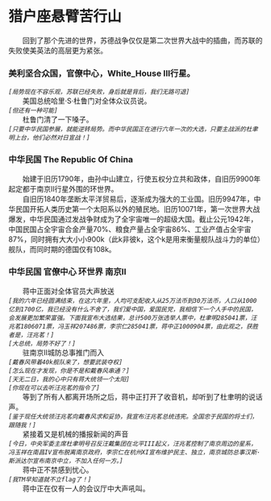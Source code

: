 # 猎户座悬臂苦行山
&emsp;&emsp;回到了那个先进的世界，苏德战争仅仅是第二次世界大战中的插曲，而苏联的失败使美英法的高层更为紧张。  
### 美利坚合众国，官僚中心，White_House III行星。
*```[局势现在不容乐观，苏联已经失败，身后就是背后，我们无路可退]```*  
&emsp;&emsp;美国总统哈里·S·杜鲁门对全体众议员说。  
*```[但还有一种可能]```*  
&emsp;&emsp;杜鲁门清了一下嗓子。  
*```[只要中华民国参展，就能逆转局势。而中华民国正在进行六年一次的大选，只要主战派的杜聿明上台，他们必然对日宣战！]```*  
### 中华民国 The Republic Of China  
&emsp;&emsp;始建于旧历1790年，由孙中山建立，行使五权分立共和政体，自旧历9900年起定都于南京II行星外围的环世界。  
&emsp;&emsp;自旧历1840年垄断太平洋贸易后，逐渐成为强大的工业国。旧历9947年，中华民国开拓人类历史第一个太阳系以外的殖民地。旧历10071年，第一次世界大战爆发，中华民国通过发战争财成为了全宇宙唯一的超级大国。截止公元1942年，中国民国占全宇宙合金产量70%、粮食产量占全宇宙86%、工业产值占全宇宙87%，同时拥有大大小小900k（此k非彼k，这个k是用来衡量舰队战斗力的单位）舰队，而同时期的德国仅有108k。  
### 中华民国 官僚中心 环世界 南京II  
&emsp;&emsp;蒋中正面对全体官员大声放送  
*```[我的六年已经圆满结束，在这六年里，人均可支配收入从25万法币到30万法币，人口从1000亿到1700亿，我已经没有什么不舍了，我们爱中国，爱国民党，我相信下一个人手中的民国，会发展更加繁荣富强。下面我宣布大选结果，总计500万张选举人票中，杜聿明285041票，汪兆茗1806071票，冯玉祥207486票，李宗仁285041票，蒋中正1000904票，由此观之，获胜者是，汪兆茗！]```*  
*```[大总统，局势不好了！]```*  
&emsp;&emsp;驻南京II城防总事推门而入  
*```[戴春风带着40k舰队来了，想要武装夺权]```*  
*```[怎么现在才发现，你是不是和戴春风串通？]```*  
*```[天无二日，我的心中只有蒋大统领一个太阳]```*  
*```[你现在可以去听汪兆茗的指令了]```*  
&emsp;&emsp;等到了所有人都离开场所之后，蒋中正打开了收音机，却听到了杜聿明的说话声。  
*```[鉴于现任大统领汪兆茗向戴春风求和妥协，我宣布汪兆茗总统违宪。全国忠于民国的将士们，跟随我！]```*  
&emsp;&emsp;紧接着又是机械的播报新闻的声音  
*```[今日，中央军委主席杜聿明号召反汪戴集团在北平III起义，汪兆茗控制了南京周边的星系，冯玉祥在南昌IV宣布脱离南京政府，李宗仁在杭州XI宣布维护民主、独立，南京城防总事汉斯·斯派达尔宣布南京中立，不加入任何一方。]```*  
&emsp;&emsp;蒋中正不禁感到忧心。  
*```[我TM早知道就不立flag了！]```*  
&emsp;&emsp;蒋中正在仅有一人的会议厅中大声吼叫。  